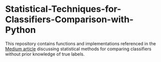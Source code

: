 # Statistical-Techniques-for-Classifiers-Comparison-with-Python

This repository contains functions and implementations referenced in the [Medium article](<https://medium.com/@diletta.chiaro/statistical-techniques-for-classifiers-comparison-with-python-db178b081f51>) discussing statistical methods for comparing classifiers without prior knowledge of true labels.
